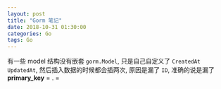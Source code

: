 ```yaml
---
layout: post
title: "Gorm 笔记"
date: 2018-10-31 01:30:00
categories: Go
tags: Go
---
```


<!--more-->

有一些 model 结构没有嵌套 `gorm.Model`, 只是自己自定义了 `CreatedAt` `UpdatedAt`, 然后插入数据的时候都会插两次, 原因是漏了 `ID`, 准确的说是漏了 **primary_key** = . =


